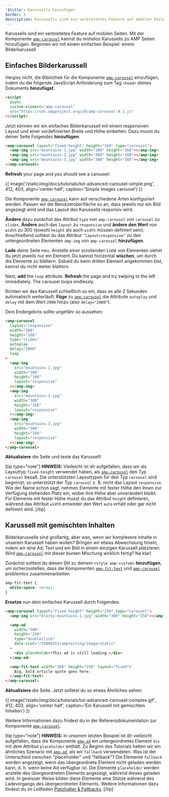```yaml
---
'$title': Karussells hinzufügen
$order: 3
description: Karussells sind ein verbreitetes Feature auf mobilen Seiten. Mit der Komponente amp-carousel kannst du mühelos Karussells zu AMP Seiten hinzufügen.
---
```


Karussells sind ein verbreitetes Feature auf mobilen Seiten. Mit der Komponente [`amp-carousel`](../../../../documentation/components/reference/amp-carousel.md) kannst du mühelos Karussells zu AMP Seiten hinzufügen. Beginnen wir mit einem einfachen Beispiel: einem Bilderkarussell.

## Einfaches Bilderkarussell

Vergiss nicht, die Bibliothek für die Komponente [`amp-carousel`](../../../../documentation/components/reference/amp-carousel.md) einzufügen, indem du die folgende JavaScript Anforderung zum Tag `<head>` deines Dokuments **hinzufügst**:

```html
<script
  async
  custom-element="amp-carousel"
  src="https://cdn.ampproject.org/v0/amp-carousel-0.1.js"
></script>
```

Jetzt können wir ein einfaches Bilderkarussell mit einem responsiven Layout und einer vordefinierten Breite und Höhe einbetten. Dazu musst du deiner Seite Folgendes **hinzufügen**:

```html
<amp-carousel layout="fixed-height" height="168" type="carousel">
  <amp-img src="mountains-1.jpg" width="300" height="168"></amp-img>
  <amp-img src="mountains-2.jpg" width="300" height="168"></amp-img>
  <amp-img src="mountains-3.jpg" width="300" height="168"></amp-img>
</amp-carousel>
```

**Refresh** your page and you should see a carousel:

{{ image('/static/img/docs/tutorials/tut-advanced-carousel-simple.png', 412, 403, align='center half', caption='Simple images carousel') }}

Die Komponente [`amp-carousel`](../../../../documentation/components/reference/amp-carousel.md) kann auf verschiedene Arten konfiguriert werden. Passen wir die Benutzeroberfläche so an, dass jeweils nur ein Bild angezeigt wird und das Layout des Karussells responsiv wird.

<strong>Ändere</strong> dazu zunächst das Attribut <code>type</code> von <a><code data-md-type="codespan">amp-carousel</code></a> von `carousel` zu <code>slides</code>. **Ändere** auch das `layout` zu `responsive` und **ändere den Wert** von `width` zu 300 (sowohl `height` als auch `width` müssen definiert sein). Anschließend solltest du das Attribut <code>"layout=responsive"</code> zu den untergeordneten Elementen <a><code>amp-img</code></a> von <a><code>amp-carousel</code></a> <strong>hinzufügen</strong>.

**Lade** deine Seite neu. Anstelle einer scrollenden Liste von Elementen siehst du jetzt jeweils nur ein Element. Du kannst horizontal **wischen**, um durch die Elemente zu blättern. Sobald du beim dritten Element angekommen bist, kannst du nicht weiter blättern.

Next, **add** the `loop` attribute. **Refresh** the page and try swiping to the left immediately. The carousel loops endlessly.

Richten wir das Karussell schließlich so ein, dass es alle 2 Sekunden automatisch weiterläuft. **Füge** zu [`amp-carousel`](../../../../documentation/components/reference/amp-carousel.md) die Attribute `autoplay` und `delay` mit dem Wert `2000` hinzu (also `delay="2000"`).

Dein Endergebnis sollte ungefähr so aussehen:

```html
<amp-carousel
  layout="responsive"
  width="300"
  height="168"
  type="slides"
  autoplay
  delay="2000"
  loop
>
  <amp-img
    src="mountains-1.jpg"
    width="300"
    height="168"
    layout="responsive"
  ></amp-img>
  <amp-img
    src="mountains-2.jpg"
    width="300"
    height="168"
    layout="responsive"
  ></amp-img>
  <amp-img
    src="mountains-3.jpg"
    width="300"
    height="168"
    layout="responsive"
  ></amp-img>
</amp-carousel>
```

**Aktualisiere** die Seite und teste das Karussell!

[tip type="note"] **HINWEIS:** Vielleicht ist dir aufgefallen, dass wir als Layouttyp `fixed-height` verwendet haben, als [`amp-carousel`](../../../../documentation/components/reference/amp-carousel.md) den Typ `carousel` besaß. Die unterstützten Layouttypen für den Typ `carousel` sind begrenzt; so unterstützt der Typ `carousel` z. B. nicht das Layout `responsive`. Wie der Name schon sagt, nehmen Elemente mit fester Höhe den ihnen zur Verfügung stehenden Platz ein, wobei ihre Höhe aber unverändert bleibt. Für Elemente mit fester Höhe musst du das Attribut `height` definieren, während das Attribut `width` entweder den Wert `auto` erhält oder gar nicht definiert wird. [/tip]

## Karussell mit gemischten Inhalten

Bilderkarusselle sind großartig, aber was, wenn wir komplexere Inhalte in unserem Karussell haben wollen? Bringen wir etwas Abwechslung hinein, indem wir eine Ad, Text und ein Bild in einem einzigen Karussell platzieren. Wird [`amp-carousel`](../../../../documentation/components/reference/amp-carousel.md) mit dieser bunten Mischung wirklich fertig? Na klar!

Zunächst solltest du diesen Stil zu deinem `<style amp-custom>` **hinzufügen**, um sicherzustellen, dass die Komponenten [`amp-fit-text`](../../../../documentation/components/reference/amp-fit-text.md) und [`amp-carousel`](../../../../documentation/components/reference/amp-carousel.md) problemlos zusammenarbeiten:

```css
amp-fit-text {
  white-space: normal;
}
```

**Ersetze** nun dein einfaches Karussell durch Folgendes:

```html
<amp-carousel layout="fixed-height" height="250" type="carousel">
  <amp-img src="blocky-mountains-1.jpg" width="300" height="250"></amp-img>

  <amp-ad
    width="300"
    height="250"
    type="doubleclick"
    data-slot="/35096353/amptesting/image/static"
  >
    <div placeholder>This ad is still loading.</div>
  </amp-ad>

  <amp-fit-text width="300" height="250" layout="fixed">
    Big, bold article quote goes here.
  </amp-fit-text>
</amp-carousel>
```

**Aktualisiere** die Seite. Jetzt solltest du so etwas Ähnliches sehen:

{{ image('/static/img/docs/tutorials/tut-advanced-carousel-complex.gif', 412, 403, align='center half', caption='Ein Karussell mit gemischten Inhalten') }}

Weitere Informationen dazu findest du in der Referenzdokumentation zur Komponente [`amp-carousel`](../../../../documentation/components/reference/amp-carousel.md).

[tip type="note"] **HINWEIS:** In unserem letzten Beispiel ist dir vielleicht aufgefallen, dass die Komponente [`amp-ad`](../../../../documentation/components/reference/amp-ad.md) ein untergeordnetes Element `div` mit dem Attribut `placeholder` enthält. Zu Beginn des Tutorials hatten wir ein ähnliches Szenario mit [`amp-ad`](../../../../documentation/components/reference/amp-ad.md), als wir `fallback` verwendeten. Was ist der Unterschied zwischen "placeholder" und "fallback"? Die Elemente `fallback` werden angezeigt, wenn das übergeordnete Element nicht geladen werden kann, d. h. wenn keine Ad verfügbar ist. Die Elemente `placeholder` werden anstelle des übergeordneten Elements angezeigt, während dieses geladen wird. In gewisser Weise bilden diese Elemente eine Stütze während des Ladevorgangs des übergeordneten Elements. Weitere Informationen dazu findest du im Leitfaden [Platzhalter & Fallbacks](../../../../documentation/guides-and-tutorials/develop/style_and_layout/placeholders.md). [/tip]
